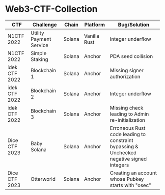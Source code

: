 # Web3-CTF-Collection

| **CTF**       | **Challenge**           | **Chain** | **Platform** | **Bug/Solution**                                    |
|---------------|-------------------------|-----------|--------------|-----------------------------------------------------|
| N1CTF 2022    | Utility Payment Service | Solana    | Vanilla Rust | Integer underflow                                   |
| N1CTF 2022    | Simple Staking          | Solana    | Anchor       | PDA seed collision                                  |
| idek CTF 2022 | Blockchain 1            | Solana    | Anchor       | Missing signer authorization                        |
| idek CTF 2022 | Blockchain 2            | Solana    | Anchor       | Integer underflow                                   |
| idek CTF 2022 | Blockchain 3            | Solana    | Anchor       | Missing check leading to Admin re-initialization    |
| Dice CTF 2023 | Baby Solana             | Solana    | Anchor       | Erroneous Rust code leading to constraint bypassing & Unchecked negative signed integers |
| Dice CTF 2023 | Otterworld              | Solana    | Anchor       | Creating an account whose Pubkey starts with "osec" |
